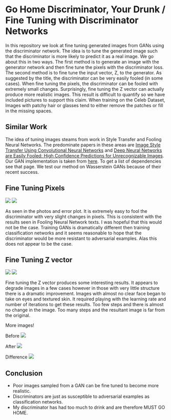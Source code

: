 # Go Home Discriminator, Your Drunk /  Fine Tuning with Discriminator Networks

In this repository we look at fine tuning generated images from GANs using the discriminator network. The idea is to tune the generated image such that the discriminator is more likely to predict it as a real image. We go about this in two ways. The first method is to generate an image with the generator network and then fine tune the pixels with the discriminator loss. The second method is to fine tune the input vector, Z, to the generator. As suggested by the title, the discriminator can be very easily fooled (in some cases). When fine tuning the pixels, the discriminator can be fooled with extremely small changes. Surprisingly, fine tuning the Z vector can actually produce more realistic images. This result is difficult to quantify so we have included pictures to support this claim. When training on the Celeb Dataset, Images with patchy hair or glasses tend to either remove the patches or fill in the missing spaces.

## Similar Work

The idea of tuning images steams from work in Style Transfer and Fooling Neural Networks. The predominate papers in these areas are [Image Style Transfer Using Convolutional Neural Networks]( http://www.cv-foundation.org/openaccess/content_cvpr_2016/papers/Gatys_Image_Style_Transfer_CVPR_2016_paper.pdf) and [Deep Neural Networks are Easily Fooled: High Confidence Predictions for Unrecognizable Images](https://arxiv.org/pdf/1412.1897.pdf). Our GAN implementation is taken from [here](https://github.com/shekkizh/WassersteinGAN.tensorflow). To get a list of dependencies see that page. We test our method on Wasserstein GANs because of their recent success.

## Fine Tuning Pixels

![](logs/images/image_iterator_2000.png)
![](logs/images/image_iterator_plot.png)

As seen in the photos and error plot. It is extremely easy to fool the discriminator with very slight changes in pixels. This is consistent with the results seen in Fooling Neural Network texts. I was hopeful that this would not be the case. Training GANs is dramatically different then training classification networks and it seems reasonable to hope that the discriminator would be more resistant to adversarial examples. Alas this does not appear to be the case.

## Fine Tuning Z vector

![](logs/images/z_iterator_500.png)
![](logs/images/z_iterator_plot.png)

Fine tuning the Z vector produces some interesting results. It appears to degrade images in a few cases however in those with very little structure there is a dramatic improvement. Images with almost no clear face began to take on eyes and textured skin. It required playing with the learning rate and number of iterations to get these results. Too few steps and there is almost no change in the image. Too many steps and the resultant image is far from the original.

More images!

Before
![](logs/images/generated_z_iterator.png)

After
![](logs/images/generated_z_iterator_after.png)

Difference
![](logs/images/generated_z_iterator_dif.png)

## Conclusion

- Poor images sampled from a GAN can be fine tuned to become more realistic.
- Discriminators are just as susceptible to adversarial examples as classification networks.
- My discriminator has had too much to drink and are therefore MUST GO HOME.


